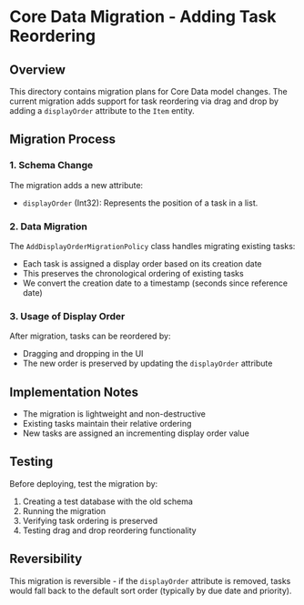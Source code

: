 # Core Data Migration - Adding Task Reordering

## Overview

This directory contains migration plans for Core Data model changes. The current migration adds support for task reordering via drag and drop by adding a `displayOrder` attribute to the `Item` entity.

## Migration Process

### 1. Schema Change

The migration adds a new attribute:

- `displayOrder` (Int32): Represents the position of a task in a list.

### 2. Data Migration

The `AddDisplayOrderMigrationPolicy` class handles migrating existing tasks:

- Each task is assigned a display order based on its creation date
- This preserves the chronological ordering of existing tasks
- We convert the creation date to a timestamp (seconds since reference date)

### 3. Usage of Display Order

After migration, tasks can be reordered by:

- Dragging and dropping in the UI
- The new order is preserved by updating the `displayOrder` attribute

## Implementation Notes

- The migration is lightweight and non-destructive
- Existing tasks maintain their relative ordering
- New tasks are assigned an incrementing display order value

## Testing

Before deploying, test the migration by:

1. Creating a test database with the old schema
2. Running the migration
3. Verifying task ordering is preserved
4. Testing drag and drop reordering functionality

## Reversibility

This migration is reversible - if the `displayOrder` attribute is removed, tasks would fall back to the default sort order (typically by due date and priority).
